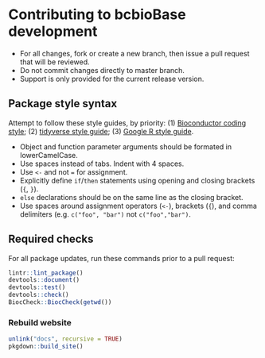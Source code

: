 # Contributing to bcbioBase development

- For all changes, fork or create a new branch, then issue a pull request that will be reviewed.
- Do not commit changes directly to master branch.
- Support is only provided for the current release version.


## Package style syntax

Attempt to follow these style guides, by priority: (1) [Bioconductor coding style](https://www.bioconductor.org/developers/how-to/coding-style/); (2) [tidyverse style guide](http://style.tidyverse.org); (3) [Google R style guide](https://google.github.io/styleguide/Rguide.xml).

- Object and function parameter arguments should be formated in lowerCamelCase.
- Use spaces instead of tabs. Indent with 4 spaces.
- Use `<-` and not `=` for assignment.
- Explicitly define `if`/`then` statements using opening and closing brackets (`{`, `}`).
- `else` declarations should be on the same line as the closing bracket.
- Use spaces around assignment operators (`<-`), brackets (`{`), and comma delimiters (e.g. `c("foo", "bar")` not `c("foo","bar")`.


## Required checks

For all package updates, run these commands prior to a pull request:

```r
lintr::lint_package()
devtools::document()
devtools::test()
devtools::check()
BiocCheck::BiocCheck(getwd())
```

### Rebuild website

```r
unlink("docs", recursive = TRUE)
pkgdown::build_site()
```
